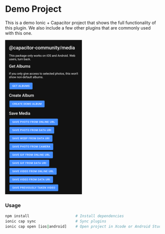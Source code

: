 # Demo Project

This is a demo Ionic + Capacitor project that shows the full functionality of this plugin. 
We also include a few other plugins that are commonly used with this one.

<img style="width: 250px" src="https://github.com/capacitor-community/media/blob/master/example_app.png?raw=true" />

### Usage

```bash
npm install                     # Install dependencies
ionic cap sync                  # Sync plugins
ionic cap open [ios|android]    # Open project in Xcode or Android Studio to test
```